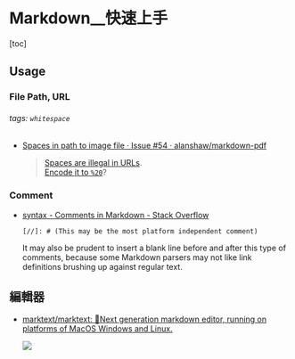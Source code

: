 # Markdown__快速上手

<!-- toc --> 
[toc]

## Usage

### File Path, URL

###### tags: `whitespace`
- [Spaces in path to image file · Issue #54 · alanshaw/markdown-pdf](https://github.com/alanshaw/markdown-pdf/issues/54)

    > [Spaces are illegal in URLs](https://url.spec.whatwg.org/#url-writing).  
[Encode it to `%20`](http://stackoverflow.com/questions/497908/is-a-url-allowed-to-contain-a-space)?

### Comment

- [syntax - Comments in Markdown - Stack Overflow](https://stackoverflow.com/questions/4823468/comments-in-markdown)

    ```
    [//]: # (This may be the most platform independent comment)
    ```

    It may also be prudent to insert a blank line before and after this type of comments, because some Markdown parsers may not like link definitions brushing up against regular text.

## 編輯器

- [marktext/marktext: 📝Next generation markdown editor, running on platforms of MacOS Windows and Linux.](https://github.com/marktext/marktext)

    ![](https://static.oschina.net/uploads/space/2018/0411/185709_WHbk_2720166.gif)

